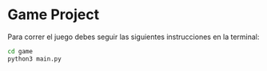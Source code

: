 # Game Project

Para correr el juego debes seguir las siguientes instrucciones en la terminal:

```sh
cd game
python3 main.py
``` 